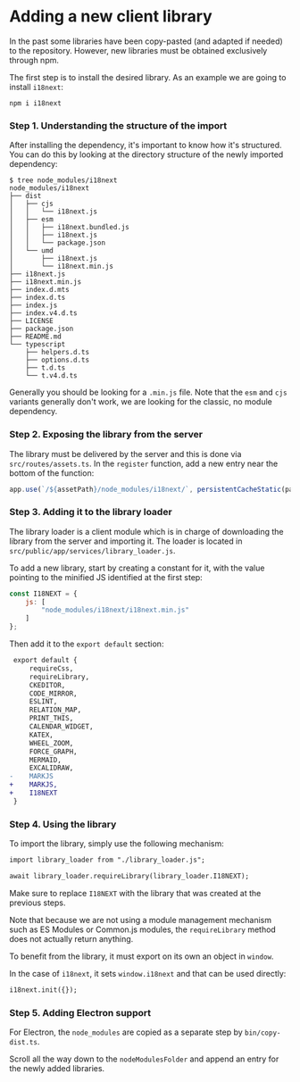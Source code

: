 # Adding a new client library
In the past some libraries have been copy-pasted (and adapted if needed) to the repository. However, new libraries must be obtained exclusively through npm.

The first step is to install the desired library. As an example we are going to install `i18next`:

```
npm i i18next
```

### Step 1. Understanding the structure of the import

After installing the dependency, it's important to know how it's structured. You can do this by looking at the directory structure of the newly imported dependency:

```
$ tree node_modules/i18next
node_modules/i18next
├── dist
│   ├── cjs
│   │   └── i18next.js
│   ├── esm
│   │   ├── i18next.bundled.js
│   │   ├── i18next.js
│   │   └── package.json
│   └── umd
│       ├── i18next.js
│       └── i18next.min.js
├── i18next.js
├── i18next.min.js
├── index.d.mts
├── index.d.ts
├── index.js
├── index.v4.d.ts
├── LICENSE
├── package.json
├── README.md
└── typescript
    ├── helpers.d.ts
    ├── options.d.ts
    ├── t.d.ts
    └── t.v4.d.ts
```

Generally you should be looking for a `.min.js` file. Note that the `esm` and `cjs` variants generally don't work, we are looking for the classic, no module dependency.

### Step 2. Exposing the library from the server

The library must be delivered by the server and this is done via `src/routes/assets.ts`. In the `register` function, add a new entry near the bottom of the function:

```javascript
app.use(`/${assetPath}/node_modules/i18next/`, persistentCacheStatic(path.join(srcRoot, "..", 'node_modules/i18next/')));
```

### Step 3. Adding it to the library loader

The library loader is a client module which is in charge of downloading the library from the server and importing it. The loader is located in `src/public/app/services/library_loader.js`.

To add a new library, start by creating a constant for it, with the value pointing to the minified JS identified at the first step:

```javascript
const I18NEXT = {
    js: [
        "node_modules/i18next/i18next.min.js"
    ]
};
```

Then add it to the `export default` section:

```diff
 export default {
     requireCss,
     requireLibrary,
     CKEDITOR,
     CODE_MIRROR,
     ESLINT,
     RELATION_MAP,
     PRINT_THIS,
     CALENDAR_WIDGET,
     KATEX,
     WHEEL_ZOOM,
     FORCE_GRAPH,
     MERMAID,
     EXCALIDRAW,
-    MARKJS
+    MARKJS,
+    I18NEXT
 }
```

### Step 4. Using the library

To import the library, simply use the following mechanism:

```diff
import library_loader from "./library_loader.js";

await library_loader.requireLibrary(library_loader.I18NEXT);
```

Make sure to replace `I18NEXT` with the library that was created at the previous steps.

Note that because we are not using a module management mechanism such as ES Modules or Common.js modules, the `requireLibrary` method does not actually return anything. 

To benefit from the library, it must export on its own an object in `window`.

In the case of `i18next`, it sets `window.i18next` and that can be used directly:

```diff
i18next.init({});
```

### Step 5. Adding Electron support

For Electron, the `node_modules` are copied as a separate step by `bin/copy-dist.ts`.

Scroll all the way down to the `nodeModulesFolder` and append an entry for the newly added libraries.